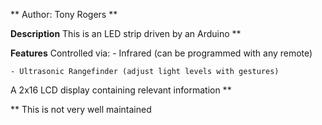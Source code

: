 **
Author: Tony Rogers
**

**Description**
This is an LED strip driven by an Arduino
**

**Features**
Controlled via:
	- Infrared (can be programmed with any remote)
	
	- Ultrasonic Rangefinder (adjust light levels with gestures)

A 2x16 LCD display containing relevant information
**

**
This is not very well maintained
